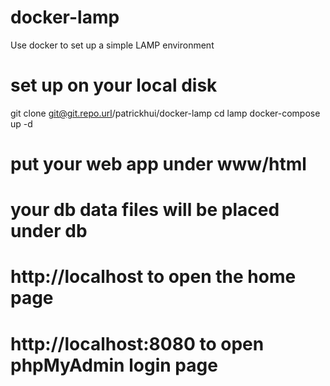 # docker-lamp
Use docker to set up a simple LAMP environment

# set up on your local disk
git clone git@git.repo.url/patrickhui/docker-lamp
cd lamp
docker-compose up -d

# put your web app under www/html
# your db data files will be placed under db
# http://localhost to open the home page
# http://localhost:8080 to open phpMyAdmin login page
